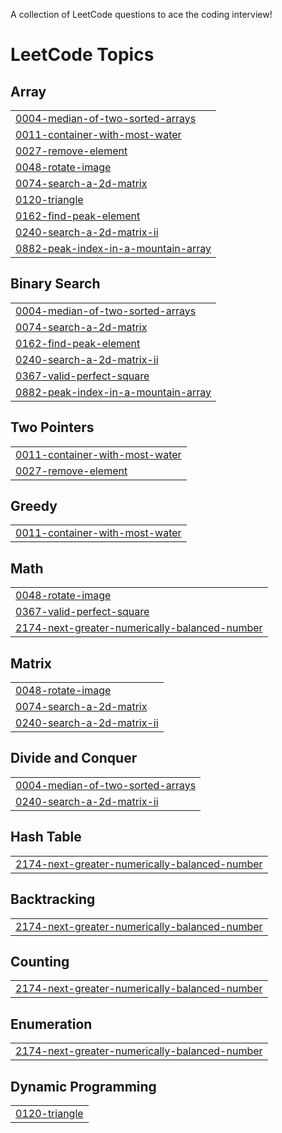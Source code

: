 A collection of LeetCode questions to ace the coding interview!

<!---LeetCode Topics Start-->
# LeetCode Topics
## Array
|  |
| ------- |
| [0004-median-of-two-sorted-arrays](https://github.com/rajverma04/DSA-Leetcode/tree/master/0004-median-of-two-sorted-arrays) |
| [0011-container-with-most-water](https://github.com/rajverma04/DSA-Leetcode/tree/master/0011-container-with-most-water) |
| [0027-remove-element](https://github.com/rajverma04/DSA-Leetcode/tree/master/0027-remove-element) |
| [0048-rotate-image](https://github.com/rajverma04/DSA-Leetcode/tree/master/0048-rotate-image) |
| [0074-search-a-2d-matrix](https://github.com/rajverma04/DSA-Leetcode/tree/master/0074-search-a-2d-matrix) |
| [0120-triangle](https://github.com/rajverma04/DSA-Leetcode/tree/master/0120-triangle) |
| [0162-find-peak-element](https://github.com/rajverma04/DSA-Leetcode/tree/master/0162-find-peak-element) |
| [0240-search-a-2d-matrix-ii](https://github.com/rajverma04/DSA-Leetcode/tree/master/0240-search-a-2d-matrix-ii) |
| [0882-peak-index-in-a-mountain-array](https://github.com/rajverma04/DSA-Leetcode/tree/master/0882-peak-index-in-a-mountain-array) |
## Binary Search
|  |
| ------- |
| [0004-median-of-two-sorted-arrays](https://github.com/rajverma04/DSA-Leetcode/tree/master/0004-median-of-two-sorted-arrays) |
| [0074-search-a-2d-matrix](https://github.com/rajverma04/DSA-Leetcode/tree/master/0074-search-a-2d-matrix) |
| [0162-find-peak-element](https://github.com/rajverma04/DSA-Leetcode/tree/master/0162-find-peak-element) |
| [0240-search-a-2d-matrix-ii](https://github.com/rajverma04/DSA-Leetcode/tree/master/0240-search-a-2d-matrix-ii) |
| [0367-valid-perfect-square](https://github.com/rajverma04/DSA-Leetcode/tree/master/0367-valid-perfect-square) |
| [0882-peak-index-in-a-mountain-array](https://github.com/rajverma04/DSA-Leetcode/tree/master/0882-peak-index-in-a-mountain-array) |
## Two Pointers
|  |
| ------- |
| [0011-container-with-most-water](https://github.com/rajverma04/DSA-Leetcode/tree/master/0011-container-with-most-water) |
| [0027-remove-element](https://github.com/rajverma04/DSA-Leetcode/tree/master/0027-remove-element) |
## Greedy
|  |
| ------- |
| [0011-container-with-most-water](https://github.com/rajverma04/DSA-Leetcode/tree/master/0011-container-with-most-water) |
## Math
|  |
| ------- |
| [0048-rotate-image](https://github.com/rajverma04/DSA-Leetcode/tree/master/0048-rotate-image) |
| [0367-valid-perfect-square](https://github.com/rajverma04/DSA-Leetcode/tree/master/0367-valid-perfect-square) |
| [2174-next-greater-numerically-balanced-number](https://github.com/rajverma04/DSA-Leetcode/tree/master/2174-next-greater-numerically-balanced-number) |
## Matrix
|  |
| ------- |
| [0048-rotate-image](https://github.com/rajverma04/DSA-Leetcode/tree/master/0048-rotate-image) |
| [0074-search-a-2d-matrix](https://github.com/rajverma04/DSA-Leetcode/tree/master/0074-search-a-2d-matrix) |
| [0240-search-a-2d-matrix-ii](https://github.com/rajverma04/DSA-Leetcode/tree/master/0240-search-a-2d-matrix-ii) |
## Divide and Conquer
|  |
| ------- |
| [0004-median-of-two-sorted-arrays](https://github.com/rajverma04/DSA-Leetcode/tree/master/0004-median-of-two-sorted-arrays) |
| [0240-search-a-2d-matrix-ii](https://github.com/rajverma04/DSA-Leetcode/tree/master/0240-search-a-2d-matrix-ii) |
## Hash Table
|  |
| ------- |
| [2174-next-greater-numerically-balanced-number](https://github.com/rajverma04/DSA-Leetcode/tree/master/2174-next-greater-numerically-balanced-number) |
## Backtracking
|  |
| ------- |
| [2174-next-greater-numerically-balanced-number](https://github.com/rajverma04/DSA-Leetcode/tree/master/2174-next-greater-numerically-balanced-number) |
## Counting
|  |
| ------- |
| [2174-next-greater-numerically-balanced-number](https://github.com/rajverma04/DSA-Leetcode/tree/master/2174-next-greater-numerically-balanced-number) |
## Enumeration
|  |
| ------- |
| [2174-next-greater-numerically-balanced-number](https://github.com/rajverma04/DSA-Leetcode/tree/master/2174-next-greater-numerically-balanced-number) |
## Dynamic Programming
|  |
| ------- |
| [0120-triangle](https://github.com/rajverma04/DSA-Leetcode/tree/master/0120-triangle) |
<!---LeetCode Topics End-->
